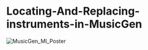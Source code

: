 # Locating-And-Replacing-instruments-in-MusicGen

![MusicGen_MI_Poster](https://github.com/VlegelsJamie/Putting-The-Band-Back-Together_Locating-and-replacing-instruments-in-MusicGen/assets/103114297/04e8c952-5deb-481d-969f-c5cb95e42678)
